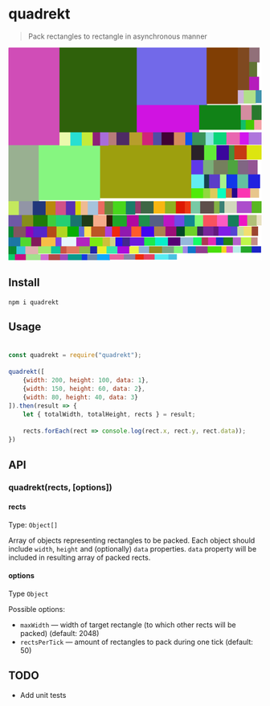 # quadrekt

> Pack rectangles to rectangle in asynchronous manner

![Result](demo/example.png)

## Install

```
npm i quadrekt
```

## Usage

```js

const quadrekt = require("quadrekt");

quadrekt([
    {width: 200, height: 100, data: 1},
    {width: 150, height: 60, data: 2},
    {width: 80, height: 40, data: 3}
]).then(result => {
    let { totalWidth, totalHeight, rects } = result;
    
    rects.forEach(rect => console.log(rect.x, rect.y, rect.data));
})

```

## API

### quadrekt(rects, [options])

#### rects

Type: `Object[]`

Array of objects representing rectangles to be packed. Each object should include `width`, `height` and (optionally) `data` properties. `data` property will be included in resulting array of packed rects.

#### options

Type `Object`

Possible options: 
* `maxWidth` — width of target rectangle (to which other rects will be packed) (default: 2048)
* `rectsPerTick` — amount of rectangles to pack during one tick (default: 50)


## TODO

* Add unit tests
